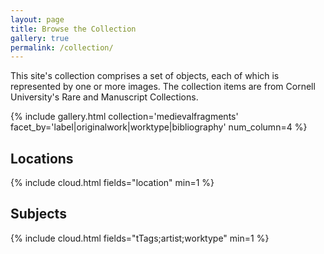 ```yaml
---
layout: page
title: Browse the Collection
gallery: true
permalink: /collection/
---
```


This site's collection comprises a set of objects, each of which is represented by one or more images. The collection items are from Cornell University's Rare and Manuscript Collections.

{% include gallery.html collection='medievalfragments' facet_by='label|originalwork|worktype|bibliography' num_column=4 %}

## Locations
{% include cloud.html fields="location" min=1 %}

## Subjects
{% include cloud.html fields="tTags;artist;worktype" min=1 %}
